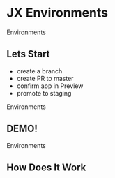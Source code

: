 <!-- .slide: class="center" -->
# JX Environments


<!-- .slide: class="dark center" -->
<div class="label">Environments</div>

## Lets Start

* create a branch<!-- .element: class="fragment" -->
* create PR to master<!-- .element: class="fragment" -->
* confirm app in Preview<!-- .element: class="fragment" -->
* promote to staging<!-- .element: class="fragment" -->


<!-- .slide: class="dark center" -->
<div class="label">Environments</div>

## DEMO!


<!-- .slide: class="dark" -->
<div class="label">Environments</div>

## How Does It Work


<!-- .slide: class="center light" -->
<!-- .slide: data-background="../img/gitops.png" data-background-size="contain" data-background-color="#FFF" -->

